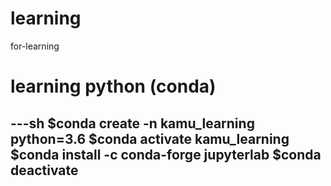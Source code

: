 # learning
for-learning

# learning python (conda)

---sh
$conda create -n kamu_learning python=3.6
$conda activate kamu_learning
$conda install -c conda-forge jupyterlab
$conda deactivate
----
